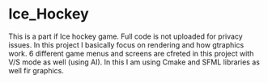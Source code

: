 # Ice_Hockey

This is a part if Ice hockey game. Full code is not uploaded for privacy issues. In this project I basically focus on rendering and how gtraphics work. 6 different game menus and screens are cfreted in this project with V/S mode as well (using AI). In this I am using Cmake and SFML libraries as well fir graphics.
